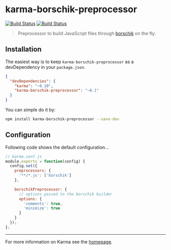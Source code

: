 # karma-borschik-preprocessor

[![Build Status](https://travis-ci.org/maksimr/karma-borschik-preprocessor.png?branch=master)](https://travis-ci.org/maksimr/karma-borschik-preprocessor) [![Build Status](https://drone.io/github.com/maksimr/karma-borschik-preprocessor/status.png)](https://drone.io/github.com/maksimr/karma-borschik-preprocessor/latest)

> Preprocessor to build JavaScript files through [borschik](https://github.com/bem/borschik) on the fly.

## Installation

The easiest way is to keep `karma-borschik-preprocessor` as a devDependency in your `package.json`.
```json
{
  "devDependencies": {
    "karma": "~0.10",
    "karma-borschik-preprocessor": "~0.1"
  }
}
```

You can simple do it by:
```bash
npm install karma-borschik-preprocessor --save-dev
```

## Configuration
Following code shows the default configuration...
```js
// karma.conf.js
module.exports = function(config) {
  config.set({
    preprocessors: {
      '**/*.js': ['borschik']
    },

    borschikPreprocessor: {
      // options passed to the borschik builder
      options: {
        'comments': true,
        'minimize': true
      }
    }
  });
};
```

----

For more information on Karma see the [homepage].


[homepage]: http://karma-runner.github.com
